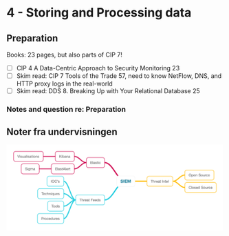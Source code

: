 # 4 - Storing and Processing data

## Preparation

Books: 23 pages, but also parts of CIP 7!

* [ ] CIP 4 A Data-Centric Approach to Security Monitoring 23   
* [ ] Skim read: CIP 7 Tools of the Trade 57, need to know NetFlow, DNS, and HTTP proxy logs in the real-world   
* [ ] Skim read: DDS 8. Breaking Up with Your Relational Database 25   

### Notes and question re: Preparation

## Noter fra undervisningen

![MindMap](https://github.com/krejac/kea-siem-log/blob/master/media/SIEM.png)

